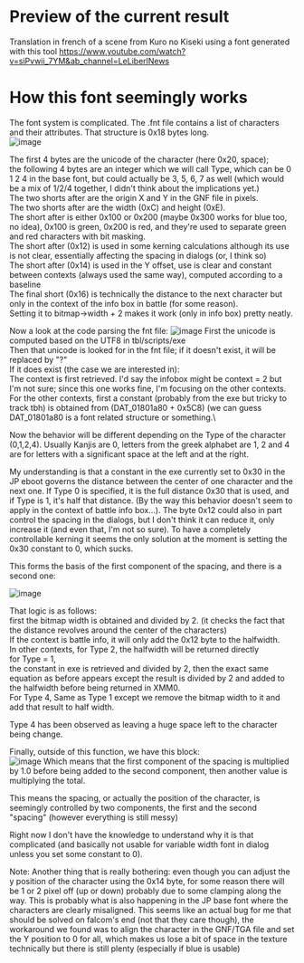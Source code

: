 # Preview of the current result
Translation in french of a scene from Kuro no Kiseki using a font generated with this tool
https://www.youtube.com/watch?v=siPvwii_7YM&ab_channel=LeLiberlNews

# How this font seemingly works

The font system is complicated. 
The .fnt file contains a list of characters and their attributes. That structure is 0x18 bytes long.\
![image](https://user-images.githubusercontent.com/69110695/173181150-c4cbe3c0-29fa-4ea1-b933-d82b8e8d2fdc.png)

The first 4 bytes are the unicode of the character (here 0x20, space); \
the following 4 bytes are an integer which we will call Type, which can be 0 1 2 4 in the base font, but could actually be 3, 5, 6, 7 as well (which would be a mix of 1/2/4 together, I didn't think about the implications yet.)\
The two shorts after are the origin X and Y in the GNF file in pixels. \
The two shorts after are the width (0xC) and height (0xE).\
The short after is either 0x100 or 0x200 (maybe 0x300 works for blue too, no idea), 0x100 is green, 0x200 is red, and they're used to separate green and red characters with bit masking.\
The short after (0x12) is used in some kerning calculations although its use is not clear, essentially affecting the spacing in dialogs (or, I think so)\
The short after (0x14) is used in the Y offset, use is clear and constant between contexts (always used the same way), computed according to a baseline\
The final short (0x16) is technically the distance to the next character but only in the context of the info box in battle (for some reason).\
Setting it to bitmap->width + 2 makes it work (only in info box) pretty neatly.

Now a look at the code parsing the fnt file:
![image](https://user-images.githubusercontent.com/69110695/173181046-cd594531-b197-4b6b-841b-034e143b56f2.png)
First the unicode is computed based on the UTF8 in tbl/scripts/exe\
Then that unicode is looked for in the fnt file; if it doesn't exist, it will be replaced by "?"\
If it does exist (the case we are interested in):\
The context is first retrieved. I'd say the infobox might be context = 2 but I'm not sure; since this one works fine, I'm focusing on the other contexts.\
For the other contexts, first a constant (probably from the exe but tricky to track tbh) is obtained from (DAT_01801a80 + 0x5C8) (we can guess DAT_01801a80 is a font related structure or something.\

Now the behavior will be different depending on the Type of the character (0,1,2,4). Usually Kanjis are 0, letters from the greek alphabet are 1, 2 and 4 are for letters with a significant space at the left and at the right.

My understanding is that a constant in the exe currently set to 0x30 in the JP eboot governs the distance between the center of one character and the next one. If Type 0 is specified, it is the full distance 0x30 that is used, and if Type is 1, it's half that distance. (By the way this behavior doesn't seem to apply in the context of battle info box...). The byte 0x12 could also in part control the spacing in the dialogs, but I don't think it can reduce it, only increase it (and even that, I'm not so sure).
To have a completely controllable kerning it seems the only solution at the moment is setting the 0x30 constant to 0, which sucks.

This forms the basis of the first component of the spacing, and there is a second one:

![image](https://user-images.githubusercontent.com/69110695/173181645-eac917e3-145e-4a3f-aaa9-191bdaff1844.png)

That logic is as follows: \
first the bitmap width is obtained and divided by 2. (it checks the fact that the distance revolves around the center of the characters)\
If the context is battle info, it will only add the 0x12 byte to the halfwidth.\
In other contexts, for Type 2, the halfwidth will be returned directly\
for Type = 1,\
the constant in exe is retrieved and divided by 2, then the exact same equation as before appears except the result is divided by 2 and added to the halfwidth before being returned in XMM0.\
For Type 4, Same as Type 1 except we remove the bitmap width to it and add that result to half width. 

Type 4 has been observed as leaving a huge space left to the character being change.

Finally, outside of this function, we have this block: \
![image](https://user-images.githubusercontent.com/69110695/173181958-c81ac857-8474-446d-b45f-39b4cba48db3.png)
Which means that the first component of the spacing is multiplied by 1.0 before being added to the second component, then another value is multiplying the total.

This means the spacing, or actually the position of the character, is seemingly controlled by two components, the first and the second "spacing" (however everything is still messy)

Right now I don't have the knowledge to understand why it is that complicated (and basically not usable for variable width font in dialog unless you set some constant to 0).

Note: Another thing that is really bothering: even though you can adjust the y position of the character using the 0x14 byte, for some reason there will be 1 or 2 pixel off (up or down) probably due to some clamping along the way. This is probably what is also happening in the JP base font where the characters are clearly misaligned. This seems like an actual bug for me that should be solved on falcom's end (not that they care though), the workaround we found was to align the character in the GNF/TGA file and set the Y position to 0 for all, which makes us lose a bit of space in the texture technically but there is still plenty (especially if blue is usable)
